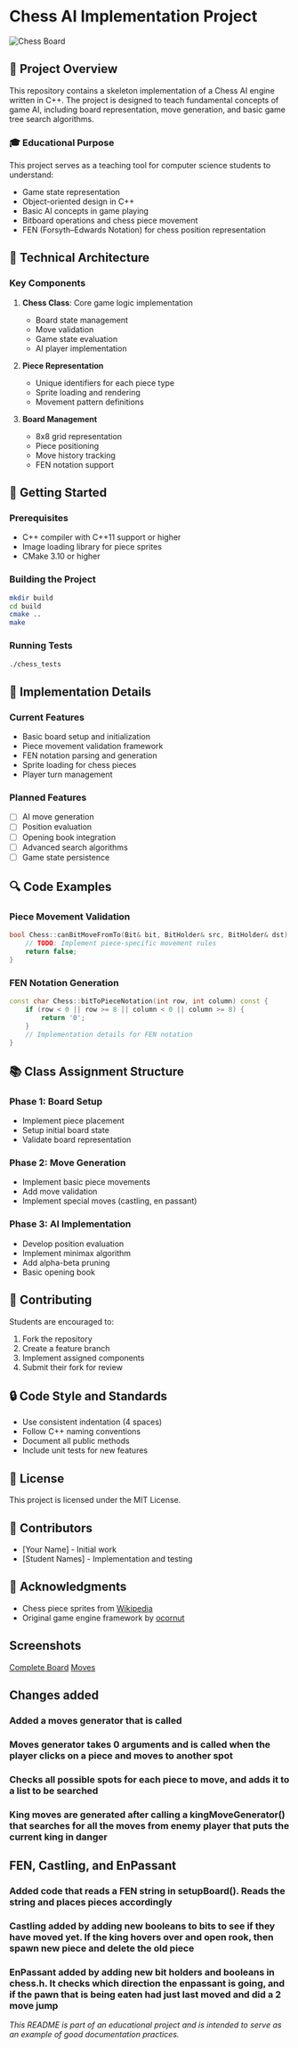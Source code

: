 # Chess AI Implementation Project

![Chess Board](https://raw.githubusercontent.com/zaphodgjd/class-chess-123/main/chess/w_king.png)

## 🎯 Project Overview

This repository contains a skeleton implementation of a Chess AI engine written in C++. The project is designed to teach fundamental concepts of game AI, including board representation, move generation, and basic game tree search algorithms.

### 🎓 Educational Purpose

This project serves as a teaching tool for computer science students to understand:

- Game state representation
- Object-oriented design in C++
- Basic AI concepts in game playing
- Bitboard operations and chess piece movement
- FEN (Forsyth–Edwards Notation) for chess position representation

## 🔧 Technical Architecture

### Key Components

1. **Chess Class**: Core game logic implementation

   - Board state management
   - Move validation
   - Game state evaluation
   - AI player implementation

2. **Piece Representation**

   - Unique identifiers for each piece type
   - Sprite loading and rendering
   - Movement pattern definitions

3. **Board Management**
   - 8x8 grid representation
   - Piece positioning
   - Move history tracking
   - FEN notation support

## 🚀 Getting Started

### Prerequisites

- C++ compiler with C++11 support or higher
- Image loading library for piece sprites
- CMake 3.10 or higher

### Building the Project

```bash
mkdir build
cd build
cmake ..
make
```

### Running Tests

```bash
./chess_tests
```

## 📝 Implementation Details

### Current Features

- Basic board setup and initialization
- Piece movement validation framework
- FEN notation parsing and generation
- Sprite loading for chess pieces
- Player turn management

### Planned Features

- [ ] AI move generation
- [ ] Position evaluation
- [ ] Opening book integration
- [ ] Advanced search algorithms
- [ ] Game state persistence

## 🔍 Code Examples

### Piece Movement Validation

```cpp
bool Chess::canBitMoveFromTo(Bit& bit, BitHolder& src, BitHolder& dst) {
    // TODO: Implement piece-specific movement rules
    return false;
}
```

### FEN Notation Generation

```cpp
const char Chess::bitToPieceNotation(int row, int column) const {
    if (row < 0 || row >= 8 || column < 0 || column >= 8) {
        return '0';
    }
    // Implementation details for FEN notation
}
```

## 📚 Class Assignment Structure

### Phase 1: Board Setup

- Implement piece placement
- Setup initial board state
- Validate board representation

### Phase 2: Move Generation

- Implement basic piece movements
- Add move validation
- Implement special moves (castling, en passant)

### Phase 3: AI Implementation

- Develop position evaluation
- Implement minimax algorithm
- Add alpha-beta pruning
- Basic opening book

## 🤝 Contributing

Students are encouraged to:

1. Fork the repository
2. Create a feature branch
3. Implement assigned components
4. Submit their fork for review

## 🔒 Code Style and Standards

- Use consistent indentation (4 spaces)
- Follow C++ naming conventions
- Document all public methods
- Include unit tests for new features

## 📄 License

This project is licensed under the MIT License.

## 👥 Contributors

- [Your Name] - Initial work
- [Student Names] - Implementation and testing

## 🙏 Acknowledgments

- Chess piece sprites from [Wikipedia](https://en.wikipedia.org/wiki/Chess_piece)
- Original game engine framework by [ocornut](https://github.com/ocornut/imgui)

## Screenshots

[Complete Board](https://raw.githubusercontent.com/jchen577/class-chess-123/main/board.png)
[Moves](https://raw.githubusercontent.com/jchen577/class-chess-123/main/moves.png)

## Changes added

### Added a moves generator that is called
### Moves generator takes 0 arguments and is called when the player clicks on a piece and moves to another spot
### Checks all possible spots for each piece to move, and adds it to a list to be searched
### King moves are generated after calling a kingMoveGenerator() that searches for all the moves from enemy player that puts the current king in danger

## FEN, Castling, and EnPassant
### Added code that reads a FEN string in setupBoard(). Reads the string and places pieces accordingly
### Castling added by adding new booleans to bits to see if they have moved yet. If the king hovers over and open rook, then spawn new piece and delete the old piece
### EnPassant added by adding new bit holders and booleans in chess.h. It checks which direction the enpassant is going, and if the pawn that is being eaten had just last moved and did a 2 move jump

_This README is part of an educational project and is intended to serve as an example of good documentation practices._
